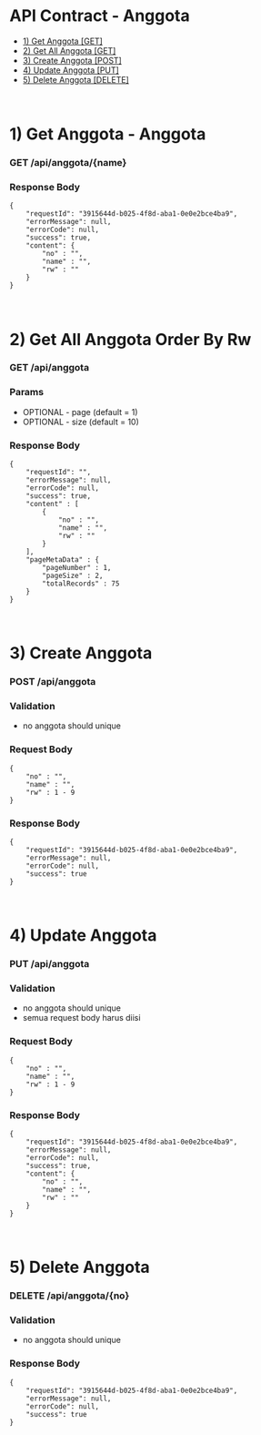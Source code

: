# API Contract - Anggota
- [1) Get Anggota [GET]](#get)
- [2) Get All Anggota [GET]](#getAll)
- [3) Create Anggota [POST]](#create)
- [4) Update Anggota [PUT]](#update)
- [5) Delete Anggota [DELETE]](#delete)

<br>

# 1) Get Anggota - Anggota<a name="get"></a>
### GET /api/anggota/{name}

### Response Body

	{
		"requestId": "3915644d-b025-4f8d-aba1-0e0e2bce4ba9",
		"errorMessage": null,
		"errorCode": null,
		"success": true,
		"content": {
		    "no" : "",
		    "name" : "",
		    "rw" : ""
		}
	}

<br>

# 2) Get All Anggota Order By Rw<a name="getAll"></a>
### GET /api/anggota

### Params
- OPTIONAL - page (default = 1)
- OPTIONAL - size (default = 10)

### Response Body

	{
		"requestId": "",
		"errorMessage": null,
		"errorCode": null,
		"success": true,
		"content" : [
			{
				"no" : "",
				"name" : "",
				"rw" : ""
			}
		],
		"pageMetaData" : {	
			"pageNumber" : 1,
			"pageSize" : 2,
			"totalRecords" : 75
		}
	}

<br>

# 3) Create Anggota<a name="create"></a>
### POST /api/anggota

### Validation
- no anggota should unique

### Request Body

	{
		"no" : "",
		"name" : "",
		"rw" : 1 - 9 
	}

### Response Body

	{
		"requestId": "3915644d-b025-4f8d-aba1-0e0e2bce4ba9",
		"errorMessage": null,
		"errorCode": null,
		"success": true
	}

<br>

# 4) Update Anggota<a name="update"></a>
### PUT /api/anggota

### Validation
- no anggota should unique
- semua request body harus diisi

### Request Body

	{
		"no" : "",
		"name" : "",
		"rw" : 1 - 9 
	}

### Response Body

	{
        "requestId": "3915644d-b025-4f8d-aba1-0e0e2bce4ba9",
        "errorMessage": null,
        "errorCode": null,
        "success": true,
        "content": {
            "no" : "",
            "name" : "",
            "rw" : ""
        }
    }

<br>

# 5) Delete Anggota<a name="delete"></a>
### DELETE /api/anggota/{no}

### Validation
- no anggota should unique

### Response Body

	{
		"requestId": "3915644d-b025-4f8d-aba1-0e0e2bce4ba9",
		"errorMessage": null,
		"errorCode": null,
		"success": true
	}

<br>